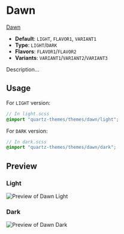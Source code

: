 # Dawn

[Dawn](#)

- **Default**: `LIGHT`, `FLAVOR1`, `VARIANT1`
- **Type**: `LIGHT`/`DARK`
- **Flavors**: `FLAVOR1`/`FLAVOR2`
- **Variants**: `VARIANT1`/`VARIANT2`/`VARIANT3`

Description...

## Usage

For `LIGHT` version:

```scss
// In light.scss
@import "quartz-themes/themes/dawn/light";
```

For `DARK` version:

```scss
// In dark.scss
@import "quartz-themes/themes/dawn/dark";
```

## Preview

### Light

![Preview of Dawn Light](preview-light.png)

### Dark

![Preview of Dawn Dark](preview-dark.png)
